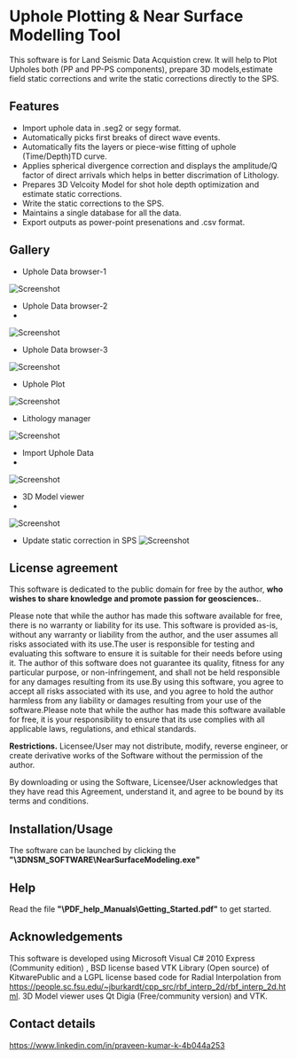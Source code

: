 # Uphole Plotting & Near Surface Modelling Tool
This software is for Land Seismic Data Acquistion crew. It will help to Plot Upholes both (PP and PP-PS components), prepare 3D models,estimate field static corrections and write the static corrections directly to the SPS.

## Features

- Import uphole data in .seg2 or segy format.
- Automatically picks first breaks of direct wave events.
- Automatically fits the layers or piece-wise fitting of uphole (Time/Depth)TD curve.
- Applies spherical divergence correction and displays the amplitude/Q factor of direct arrivals which helps in better discrimation of Lithology.
- Prepares 3D Velcoity Model for shot hole depth optimization and estimate static corrections.
- Write the static corrections to the SPS.
- Maintains a single database for all the data.
- Export outputs as power-point presenations and .csv format. 

## Gallery
- Uphole Data browser-1

![Screenshot](1.jpg)

- Uphole Data browser-2
-
![Screenshot](2.jpg)

- Uphole Data browser-3

![Screenshot](7.jpg)

- Uphole Plot

![Screenshot](3.jpg)

- Lithology manager

![Screenshot](4.jpg)

- Import Uphole Data
-
![Screenshot](5.jpg)

- 3D Model viewer
-
![Screenshot](8.jpg)

- Update static correction in SPS
![Screenshot](6.jpg)

## License agreement

This software is dedicated to the public domain for free by the author, **who wishes to share knowledge and promote passion for geosciences.**.

Please note that while the author has made this software available for free, there is no warranty or liability for its use. This software is provided as-is, without any warranty or liability from the author, and the user assumes all risks associated with its use.The user is responsible for testing and evaluating this software to ensure it is suitable for their needs before using it. The author of this software does not guarantee its quality, fitness for any particular purpose, or non-infringement, and shall not be held responsible for any damages resulting from its use.By using this software, you agree to accept all risks associated with its use, and you agree to hold the author harmless from any liability or damages resulting from your use of the software.Please note that while the author has made this software available for free, it is your responsibility to ensure that its use complies with all applicable laws, regulations, and ethical standards.

**Restrictions.** Licensee/User may not distribute, modify, reverse engineer, or create derivative works of the Software without the permission of the author.

By downloading or using the Software, Licensee/User acknowledges that they have read this Agreement, understand it, and agree to be bound by its terms and conditions.

## Installation/Usage
The software can be launched by clicking the **"\3DNSM_SOFTWARE\NearSurfaceModeling.exe"**

## Help
Read the file **"\PDF_help_Manuals\Getting_Started.pdf"** to get started.

## Acknowledgements
This software is developed using Microsoft Visual C# 2010 Express (Community edition) , BSD license based VTK Library (Open source) of KitwarePublic and a LGPL license based code for Radial Interpolation from https://people.sc.fsu.edu/~jburkardt/cpp_src/rbf_interp_2d/rbf_interp_2d.html. 3D Model viewer uses Qt Digia (Free/community version) and VTK.

## Contact details
https://www.linkedin.com/in/praveen-kumar-k-4b044a253
